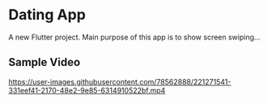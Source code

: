 # Dating App

A new Flutter project.
Main purpose of this app is to show screen swiping...

## Sample Video


https://user-images.githubusercontent.com/78562888/221271541-331eef41-2170-48e2-9e85-6314910522bf.mp4

